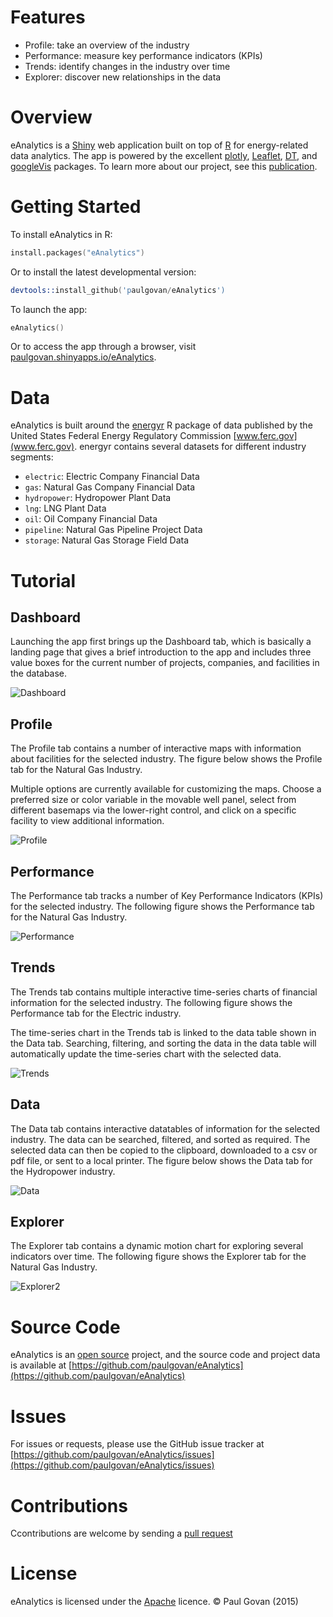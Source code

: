 # Features
* Profile: take an overview of the industry
* Performance: measure key performance indicators (KPIs)
* Trends: identify changes in the industry over time
* Explorer: discover new relationships in the data

# Overview
eAnalytics is a [Shiny](http://shiny.rstudio.com) web application built on top of [R](https://www.r-project.org) for energy-related data analytics. The app is powered by the excellent [plotly](https://plot.ly/r/), [Leaflet](https://rstudio.github.io/leaflet/), [DT](https://rstudio.github.io/DT/), and [googleVis](https://CRAN.R-project.org/package=googleVis) packages. To learn more about our project, see this [publication](http://ascelibrary.org/doi/abs/10.1061/9780784413012.143).

# Getting Started
To install eAnalytics in R:

```S
install.packages("eAnalytics")
```

Or to install the latest developmental version:

```S
devtools::install_github('paulgovan/eAnalytics')
```

To launch the app:

```S
eAnalytics()
```

Or to access the app through a browser, visit [paulgovan.shinyapps.io/eAnalytics](https://paulgovan.shinyapps.io/eAnalytics).

# Data
eAnalytics is built around the [energyr](https://github.com/paulgovan/energyr) R package of data published by the United States Federal Energy Regulatory Commission [www.ferc.gov](www.ferc.gov). energyr contains several datasets for different industry segments:

* `electric`: Electric Company Financial Data
* `gas`: Natural Gas Company Financial Data
* `hydropower`: Hydropower Plant Data
* `lng`: LNG Plant Data
* `oil`: Oil Company Financial Data
* `pipeline`: Natural Gas Pipeline Project Data
* `storage`: Natural Gas Storage Field Data

# Tutorial

## Dashboard
Launching the app first brings up the Dashboard tab, which is basically a landing page that gives a brief introduction to the app and includes three value boxes for the current number of projects, companies, and facilities in the database. 

![Dashboard](https://github.com/paulgovan/eAnalytics/blob/master/inst/images/Dashboard.png?raw=true)

## Profile
The Profile tab contains a number of interactive maps with information about facilities for the selected industry. The figure below shows the Profile tab for the Natural Gas Industry.

Multiple options are currently available for customizing the maps. Choose a preferred size or color variable in the movable well panel, select from different basemaps via the lower-right control, and click on a specific facility to view additional information.

![Profile](https://github.com/paulgovan/eAnalytics/blob/master/inst/images/Profile2.png?raw=true)

## Performance
The Performance tab tracks a number of Key Performance Indicators (KPIs) for the selected industry. The following figure shows the Performance tab for the Natural Gas Industry.

![Performance](https://github.com/paulgovan/eAnalytics/blob/master/inst/images/Performance2.png?raw=true) 

## Trends

The Trends tab contains multiple interactive time-series charts of financial information for the selected industry. The following figure shows the Performance tab for the Electric industry.

The time-series chart in the Trends tab is linked to the data table shown in the Data tab. Searching, filtering, and sorting the data in the data table will automatically update the time-series chart with the selected data.

![Trends](https://github.com/paulgovan/eAnalytics/blob/master/inst/images/Trends2.png?raw=true)

## Data 
The Data tab contains interactive datatables of information for the selected industry. The data can be searched, filtered, and sorted as required. The selected data can then be copied to the clipboard, downloaded to a csv or pdf file, or sent to a local printer. The figure below shows the Data tab for the Hydropower industry.

![Data](https://github.com/paulgovan/eAnalytics/blob/master/inst/images/Data.png?raw=true)

## Explorer
The Explorer tab contains a dynamic motion chart for exploring several indicators over time. The following figure shows the Explorer tab for the Natural Gas Industry.

![Explorer2](https://github.com/paulgovan/eAnalytics/blob/master/inst/images/Explorer2.png?raw=true)

# Source Code
eAnalytics is an [open source](http://opensource.org) project, and the source code and project data is available at [https://github.com/paulgovan/eAnalytics](https://github.com/paulgovan/eAnalytics)

# Issues
For issues or requests, please use the GitHub issue tracker at [https://github.com/paulgovan/eAnalytics/issues](https://github.com/paulgovan/eAnalytics/issues)

# Contributions
Ccontributions are welcome by sending a [pull request](https://github.com/paulgovan/eAnalytics/pulls)

# License
eAnalytics is licensed under the [Apache](http://www.apache.org/licenses/LICENSE-2.0) licence. &copy; Paul Govan (2015)
